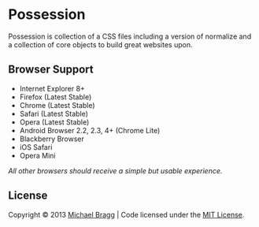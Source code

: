 # Possession

Possession is collection of a CSS files including a version of normalize and a collection of core objects to build great websites upon.

## Browser Support

* Internet Explorer 8+
* Firefox (Latest Stable)
* Chrome (Latest Stable)
* Safari (Latest Stable)
* Opera (Latest Stable)
* Android Browser 2.2, 2.3, 4+ (Chrome Lite)
* Blackberry Browser
* iOS Safari
* Opera Mini

*All other browsers should receive a simple but usable experience.*

## License

Copyright &copy; 2013 [Michael Bragg](http://michaelbragg.net) | Code licensed under the [MIT License](http://opensource.org/licenses/MIT/).